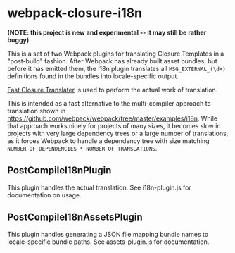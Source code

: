 # webpack-closure-i18n

**(NOTE: this project is new and experimental -- it may still be rather buggy)**

This is a set of two Webpack plugins for translating Closure Templates in a "post-build" fashion. After
Webpack has already built asset bundles, but before it has emitted them, the i18n plugin translates
all `MSG_EXTERNAL_(\d+)` definitions found in the bundles into locale-specific output.

<a href="https://github.com/gawkermedia/fast-closure-translater">Fast Closure Translater</a> is used to
perform the actual work of translation.

This is intended as a fast alternative to the multi-compiler approach to translation shown in
https://github.com/webpack/webpack/tree/master/examples/i18n. While that approach works nicely for
projects of many sizes, it becomes slow in projects with very large dependency trees or a large number
of translations, as it forces Webpack to handle a dependency tree with size matching
`NUMBER_OF_DEPENDENCIES * NUMBER_OF_TRANSLATIONS`.

## PostCompileI18nPlugin

This plugin handles the actual translation. See i18n-plugin.js for documentation on usage.

## PostCompileI18nAssetsPlugin

This plugin handles generating a JSON file mapping bundle names to locale-specific bundle paths.
See assets-plugin.js for documentation.
